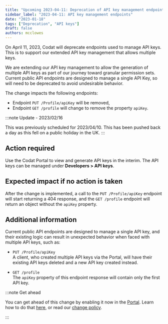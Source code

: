 ```yaml
---
title: "Upcoming 2023-04-11: Deprecation of API key management endpoints"
sidebar_label: "2023-04-11: API key management endpoints"
date: "2023-01-18"
tags: ["Deprecation", "API keys"]
draft: false
authors: mcclowes
---
```


On April 11, 2023, Codat will deprecate endpoints used to manage API keys. This is to support our extended API key management that allows multiple keys.

<!--truncate-->

We are extending our API key management to allow the generation of multiple API keys as part of our journey toward granular permission sets. Current public API endpoints are designed to manage a single API Key, so will need to be deprecated to avoid undesirable behavior.

The change impacts the following endpoints:

- Endpoint `PUT /Profile/apiKey` will be removed,
- Endpoint `GET /profile` will change to remove the property `apiKey`.

:::note Update - 2023/02/16

This was previously scheduled for 2023/04/10. This has been pushed back a day as this fell on a public holiday in the UK.
:::


## Action required

Use the Codat Portal to view and generate API keys in the interim. The API keys can be managed under **Developers > API keys**.

## Expected impact if no action is taken

After the change is implemented, a call to the `PUT /Profile/apiKey` endpoint will start returning a 404 response, and the `GET /profile` endpoint will return an object without the `apiKey` property.

## Additional information

Current public API endpoints are designed to manage a single API key, and their existing logic can result in unexpected behavior when faced with multiple API keys, such as:

- `PUT /Profile/apiKey`  
   A client, who created multiple API keys via the Portal, will have their existing API keys deleted and a new API key created instead.

- `GET /profile`  
   The `apiKey` property of this endpoint response will contain only the first API key.

:::note Get ahead

You can get ahead of this change by enabling it now in the [Portal](https://app.codat.io/developers/api-deprecations). Learn how to do that [here](https://docs.codat.io/other/portal/developers), or read our [change policy](https://docs.codat.io/introduction/change-policy).

:::
